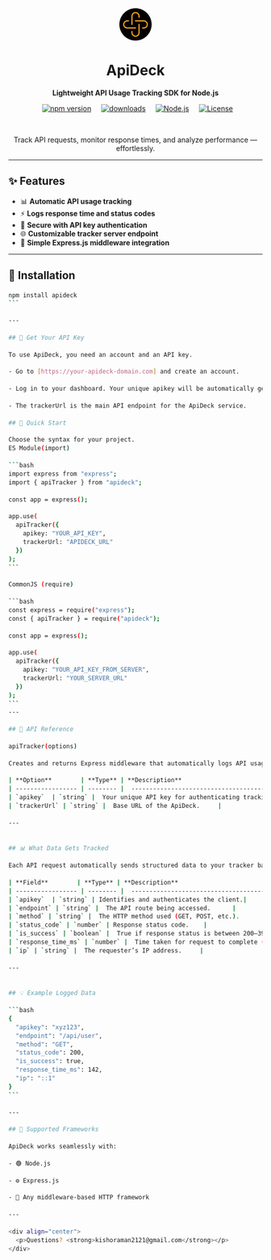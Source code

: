 <div align="center">
  
<img src="./logo.svg" alt="ApiDeck Logo" width="64" height="64"/>

# ApiDeck

**Lightweight API Usage Tracking SDK for Node.js**

<p>     <a href="https://www.npmjs.com/package/apideck"><img src="https://img.shields.io/npm/v/apideck?style=flat-square&color=00BFFF" alt="npm version"/></a>     <a href="https://www.npmjs.com/package/apideck"><img src="https://img.shields.io/npm/dm/apideck?style=flat-square&color=1E90FF" alt="downloads"/></a>     <a href="https://nodejs.org"><img src="https://img.shields.io/badge/Node.js-Compatible-228B22?style=flat-square" alt="Node.js"/></a>     <a href="./LICENSE"><img src="https://img.shields.io/npm/l/apideck?style=flat-square&color=32CD32" alt="License"/></a>   </p>     <p>Track API requests, monitor response times, and analyze performance — effortlessly.</p>

</div>

---

## ✨ Features

- 📊 **Automatic API usage tracking**
- ⚡ **Logs response time and status codes**
- 🔐 **Secure with API key authentication**
- 🌐 **Customizable tracker server endpoint**
- 🧩 **Simple Express.js middleware integration**

---

## 🚀 Installation

````bash
npm install apideck
```

---

## 🔑 Get Your API Key

To use ApiDeck, you need an account and an API key.

- Go to [https://your-apideck-domain.com] and create an account.

- Log in to your dashboard. Your unique apikey will be automatically generated and displayed.

- The trackerUrl is the main API endpoint for the ApiDeck service.

## 🔧 Quick Start

Choose the syntax for your project.
ES Module(import)

```bash
import express from "express";
import { apiTracker } from "apideck";

const app = express();

app.use(
  apiTracker({
    apikey: "YOUR_API_KEY",
    trackerUrl: "APIDECK_URL"
  })
);
```

CommonJS (require)

```bash
const express = require("express");
const { apiTracker } = require("apideck");

const app = express();

app.use(
  apiTracker({
    apikey: "YOUR_API_KEY_FROM_SERVER",
    trackerUrl: "YOUR_SERVER_URL"
  })
);
```
---

## 📖 API Reference

apiTracker(options)

Creates and returns Express middleware that automatically logs API usage.

| **Option**        | **Type** | **Description**                             |
| ----------------- | -------- |  ------------------------------------------- |
| `apikey`  | `string` |  Your unique API key for authenticating tracking requests.|
| `trackerUrl` | `string` |  Base URL of the ApiDeck.     |

---


## 📊 What Data Gets Tracked

Each API request automatically sends structured data to your tracker backend.

| **Field**        | **Type** | **Description**                             |
| ----------------- | -------- |  ------------------------------------------- |
| `apikey`  | `string` | Identifies and authenticates the client.|
| `endpoint` | `string` |  The API route being accessed.      |
| `method` | `string` |  The HTTP method used (GET, POST, etc.).      |
| `status_code` | `number` | Response status code.    |
| `is_success` | `boolean` |  True if response status is between 200–399.     |
| `response_time_ms` | `number` |  Time taken for request to complete (in ms).      |
| `ip` | `string` |  The requester’s IP address.     |

---


## 💡 Example Logged Data

```bash
{
  "apikey": "xyz123",
  "endpoint": "/api/user",
  "method": "GET",
  "status_code": 200,
  "is_success": true,
  "response_time_ms": 142,
  "ip": "::1"
}
```

---

## 🧠 Supported Frameworks

ApiDeck works seamlessly with:

- 🟢 Node.js

- ⚙️ Express.js

- 🧱 Any middleware-based HTTP framework

---

<div align="center">
  <p>Questions? <strong>kishoraman2121@gmail.com</strong></p>
</div>


